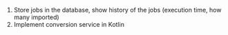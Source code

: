 1. Store jobs in the database, show history of the jobs (execution time, how many imported)
2. Implement conversion service in Kotlin
